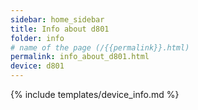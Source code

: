 ```yaml
---
sidebar: home_sidebar
title: Info about d801
folder: info
# name of the page (/{{permalink}}.html)
permalink: info_about_d801.html
device: d801
---
```

{% include templates/device_info.md %}
